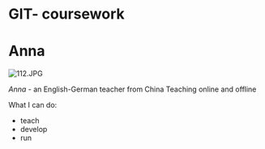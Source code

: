 # GIT- coursework
# Anna

![112.JPG](img/112.JPG)

*Anna* - an English-German teacher from China
Teaching online and offline

What I can do:
* teach
* develop
* run

